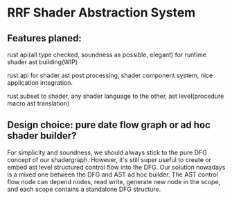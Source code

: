 # RRF Shader Abstraction System

## Features planed:

rust api(all type checked, soundness as possible, elegant) for runtime shader ast building(WIP)

rust api for shader ast post processing, shader component system, nice application integration.

rust subset to shader, any shader language to the other, ast level(procedure macro ast translation)

## Design choice: pure date flow graph or ad hoc shader builder?

For simplicity and soundness, we should always stick to the pure DFG concept of our shadergraph. However, it's still super useful to create or embed ast level structured control flow into the DFG. Our solution nowadays is a mixed one between the DFG and AST ad hoc builder. The AST control flow node can depend nodes, read write, generate new node in the scope, and each scope contains a standalone DFG structure.